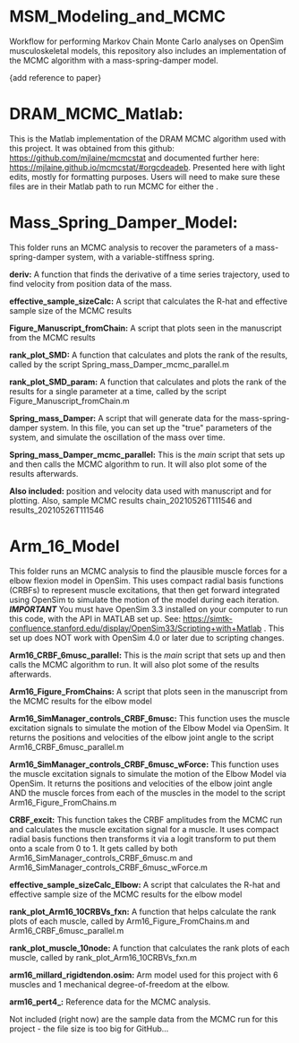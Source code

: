 # MSM_Modeling_and_MCMC
Workflow for performing Markov Chain Monte Carlo analyses on OpenSim musculoskeletal models, this repository also includes an implementation of the MCMC algorithm with a mass-spring-damper model. 

{add reference to paper}

# DRAM_MCMC_Matlab: 
This is the Matlab implementation of the DRAM MCMC algorithm used with this project. It was obtained from this github: https://github.com/mjlaine/mcmcstat and documented further here: https://mjlaine.github.io/mcmcstat/#orgcdeadeb. Presented here with light edits, mostly for formatting purposes. Users will need to make sure these files are in their Matlab path to run MCMC for either the . 

# Mass_Spring_Damper_Model: 
This folder runs an MCMC analysis to recover the parameters of a mass-spring-damper system, with a variable-stiffness spring. 

**deriv:** A function that finds the derivative of a time series trajectory, used to find velocity from position data of the mass. 

**effective_sample_sizeCalc:** A script that calculates the R-hat and effective sample size of the MCMC results 

**Figure_Manuscript_fromChain:** A script that plots seen in the manuscript from the MCMC results 

**rank_plot_SMD:** A function that calculates and plots the rank of the results, called by the script Spring_mass_Damper_mcmc_parallel.m

**rank_plot_SMD_param:** A function that calculates and plots the rank of the results for a single parameter at a time, called by the script Figure_Manuscript_fromChain.m

**Spring_mass_Damper:** A script that will generate data for the mass-spring-damper system. In this file, you can set up the "true" parameters of the system, and simulate the oscillation of the mass over time. 

**Spring_mass_Damper_mcmc_parallel:** This is the _main_ script that sets up and then calls the MCMC algorithm to run. It will also plot some of the results afterwards. 

**Also included:** position and velocity data used with manuscript and for plotting. Also, sample MCMC results chain_20210526T111546 and results_20210526T111546

# Arm_16_Model 
This folder runs an MCMC analysis to find the plausible muscle forces for a elbow flexion model in OpenSim. This uses compact radial basis functions (CRBFs) to represent muscle excitations, that then get forward integrated using OpenSim to simulate the motion of the model during each iteration. **_IMPORTANT_** You must have OpenSim 3.3 installed on your computer to run this code, with the API in MATLAB set up. See: https://simtk-confluence.stanford.edu/display/OpenSim33/Scripting+with+Matlab . This set up does NOT work with OpenSim 4.0 or later due to scripting changes. 

**Arm16_CRBF_6musc_parallel:** This is the _main_ script that sets up and then calls the MCMC algorithm to run. It will also plot some of the results afterwards. 

**Arm16_Figure_FromChains:** A script that plots seen in the manuscript from the MCMC results for the elbow model 

**Arm16_SimManager_controls_CRBF_6musc:** This function uses the muscle excitation signals to simulate the motion of the Elbow Model via OpenSim. It returns the positions and velocities of the elbow joint angle to the script Arm16_CRBF_6musc_parallel.m

**Arm16_SimManager_controls_CRBF_6musc_wForce:** This function uses the muscle excitation signals to simulate the motion of the Elbow Model via OpenSim. It returns the positions and velocities of the elbow joint angle AND the muscle forces from each of the muscles in the model to the script Arm16_Figure_FromChains.m

**CRBF_excit:** This function takes the CRBF amplitudes from the MCMC run and calculates the muscle excitation signal for a muscle. It uses compact radial basis functions then transforms it via a logit transform to put them onto a scale from 0 to 1. It gets called by both Arm16_SimManager_controls_CRBF_6musc.m and Arm16_SimManager_controls_CRBF_6musc_wForce.m 

**effective_sample_sizeCalc_Elbow:**  A script that calculates the R-hat and effective sample size of the MCMC results for the elbow model

**rank_plot_Arm16_10CRBVs_fxn:** A function that helps calculate the rank plots of each muscle, called by Arm16_Figure_FromChains.m and Arm16_CRBF_6musc_parallel.m

**rank_plot_muscle_10node:** A function that calculates the rank plots of each muscle, called by rank_plot_Arm16_10CRBVs_fxn.m

**arm16_millard_rigidtendon.osim:** Arm model used for this project with 6 muscles and 1 mechanical degree-of-freedom at the elbow. 

**arm16_pert4_:** Reference data for the MCMC analysis. 

Not included (right now) are the sample data from the MCMC run for this project - the file size is too big for GitHub... 
